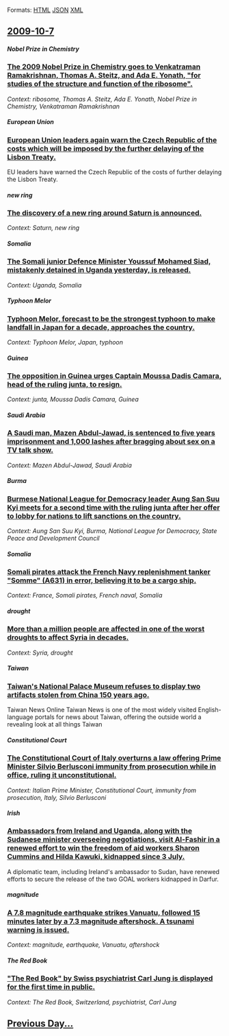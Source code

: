
Formats: [HTML](2009/10/7/index.html)  [JSON](2009/10/7/index.json)  [XML](2009/10/7/index.xml)  

## [2009-10-7](/news/2009/10/7/index.md)

##### Nobel Prize in Chemistry
### [ The 2009 Nobel Prize in Chemistry goes to Venkatraman Ramakrishnan, Thomas A. Steitz, and Ada E. Yonath, "for studies of the structure and function of the ribosome". ](/news/2009/10/7/the-2009-nobel-prize-in-chemistry-goes-to-venkatraman-ramakrishnan-thomas-a-steitz-and-ada-e-yonath-for-studies-of-the-structure-and.md)
_Context: ribosome, Thomas A. Steitz, Ada E. Yonath, Nobel Prize in Chemistry, Venkatraman Ramakrishnan_

##### European Union
### [ European Union leaders again warn the Czech Republic of the costs which will be imposed by the further delaying of the Lisbon Treaty. ](/news/2009/10/7/european-union-leaders-again-warn-the-czech-republic-of-the-costs-which-will-be-imposed-by-the-further-delaying-of-the-lisbon-treaty.md)
EU leaders have warned the Czech Republic of the costs of further delaying the Lisbon Treaty.

##### new ring
### [ The discovery of a new ring around Saturn is announced. ](/news/2009/10/7/the-discovery-of-a-new-ring-around-saturn-is-announced.md)
_Context: Saturn, new ring_

##### Somalia
### [ The Somali junior Defence Minister Youssuf Mohamed Siad, mistakenly detained in Uganda yesterday, is released. ](/news/2009/10/7/the-somali-junior-defence-minister-youssuf-mohamed-siad-mistakenly-detained-in-uganda-yesterday-is-released.md)
_Context: Uganda, Somalia_

##### Typhoon Melor
### [ Typhoon Melor, forecast to be the strongest typhoon to make landfall in Japan for a decade, approaches the country. ](/news/2009/10/7/typhoon-melor-forecast-to-be-the-strongest-typhoon-to-make-landfall-in-japan-for-a-decade-approaches-the-country.md)
_Context: Typhoon Melor, Japan, typhoon_

##### Guinea
### [ The opposition in Guinea urges Captain Moussa Dadis Camara, head of the ruling junta, to resign. ](/news/2009/10/7/the-opposition-in-guinea-urges-captain-moussa-dadis-camara-head-of-the-ruling-junta-to-resign.md)
_Context: junta, Moussa Dadis Camara, Guinea_

##### Saudi Arabia
### [ A Saudi man, Mazen Abdul-Jawad, is sentenced to five years imprisonment and 1,000 lashes after bragging about sex on a TV talk show. ](/news/2009/10/7/a-saudi-man-mazen-abdul-jawad-is-sentenced-to-five-years-imprisonment-and-1-000-lashes-after-bragging-about-sex-on-a-tv-talk-show.md)
_Context: Mazen Abdul-Jawad, Saudi Arabia_

##### Burma
### [ Burmese National League for Democracy leader Aung San Suu Kyi meets for a second time with the ruling junta after her offer to lobby for nations to lift sanctions on the country. ](/news/2009/10/7/burmese-national-league-for-democracy-leader-aung-san-suu-kyi-meets-for-a-second-time-with-the-ruling-junta-after-her-offer-to-lobby-for-na.md)
_Context: Aung San Suu Kyi, Burma, National League for Democracy, State Peace and Development Council_

##### Somalia
### [ Somali pirates attack the French Navy replenishment tanker "Somme" (A631) in error, believing it to be a cargo ship. ](/news/2009/10/7/somali-pirates-attack-the-french-navy-replenishment-tanker-somme-a631-in-error-believing-it-to-be-a-cargo-ship.md)
_Context: France, Somali pirates, French naval, Somalia_

##### drought
### [ More than a million people are affected in one of the worst droughts to affect Syria in decades. ](/news/2009/10/7/more-than-a-million-people-are-affected-in-one-of-the-worst-droughts-to-affect-syria-in-decades.md)
_Context: Syria, drought_

##### Taiwan
### [ Taiwan's National Palace Museum refuses to display two artifacts stolen from China 150 years ago. ](/news/2009/10/7/taiwan-s-national-palace-museum-refuses-to-display-two-artifacts-stolen-from-china-150-years-ago.md)
Taiwan News Online Taiwan News is one of the most widely visited English-language portals for news about Taiwan, offering the outside world a revealing look at all things Taiwan

##### Constitutional Court
### [ The Constitutional Court of Italy overturns a law offering Prime Minister Silvio Berlusconi immunity from prosecution while in office, ruling it unconstitutional. ](/news/2009/10/7/the-constitutional-court-of-italy-overturns-a-law-offering-prime-minister-silvio-berlusconi-immunity-from-prosecution-while-in-office-ruli.md)
_Context: Italian Prime Minister, Constitutional Court, immunity from prosecution, Italy, Silvio Berlusconi_

##### Irish
### [ Ambassadors from Ireland and Uganda, along with the Sudanese minister overseeing negotiations, visit Al-Fashir in a renewed effort to win the freedom of aid workers Sharon Cummins and Hilda Kawuki, kidnapped since 3 July. ](/news/2009/10/7/ambassadors-from-ireland-and-uganda-along-with-the-sudanese-minister-overseeing-negotiations-visit-al-fashir-in-a-renewed-effort-to-win-t.md)
A diplomatic team, including Ireland&#39;s ambassador to Sudan, have renewed efforts to secure the release of the two GOAL workers kidnapped in Darfur.

##### magnitude
### [ A 7.8 magnitude earthquake strikes Vanuatu, followed 15 minutes later by a 7.3 magnitude aftershock. A tsunami warning is issued. ](/news/2009/10/7/a-7-8-magnitude-earthquake-strikes-vanuatu-followed-15-minutes-later-by-a-7-3-magnitude-aftershock-a-tsunami-warning-is-issued.md)
_Context: magnitude, earthquake, Vanuatu, aftershock_

##### The Red Book
### [ "The Red Book" by Swiss psychiatrist Carl Jung is displayed for the first time in public. ](/news/2009/10/7/the-red-book-by-swiss-psychiatrist-carl-jung-is-displayed-for-the-first-time-in-public.md)
_Context: The Red Book, Switzerland, psychiatrist, Carl Jung_

## [Previous Day...](/news/2009/10/6/index.md)


